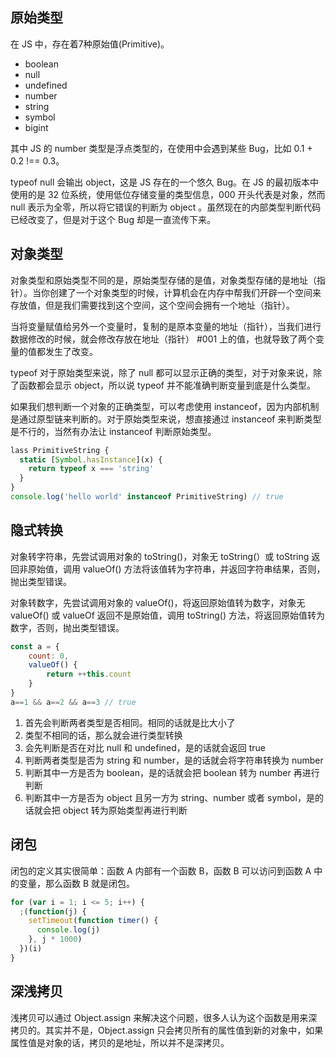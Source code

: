 ## 原始类型

在 JS 中，存在着7种原始值(Primitive)。

- boolean
- null
- undefined
- number
- string
- symbol
- bigint

其中 JS 的 number 类型是浮点类型的，在使用中会遇到某些 Bug，比如 0.1 + 0.2 !== 0.3。

typeof null 会输出 object，这是 JS 存在的一个悠久 Bug。在 JS 的最初版本中使用的是 32 位系统，使用低位存储变量的类型信息，000 开头代表是对象，然而 null 表示为全零，所以将它错误的判断为 object 。虽然现在的内部类型判断代码已经改变了，但是对于这个 Bug 却是一直流传下来。

## 对象类型

对象类型和原始类型不同的是，原始类型存储的是值，对象类型存储的是地址（指针）。当你创建了一个对象类型的时候，计算机会在内存中帮我们开辟一个空间来存放值，但是我们需要找到这个空间，这个空间会拥有一个地址（指针）。

当将变量赋值给另外一个变量时，复制的是原本变量的地址（指针），当我们进行数据修改的时候，就会修改存放在地址（指针） #001 上的值，也就导致了两个变量的值都发生了改变。

typeof 对于原始类型来说，除了 null 都可以显示正确的类型，对于对象来说，除了函数都会显示 object，所以说 typeof 并不能准确判断变量到底是什么类型。

如果我们想判断一个对象的正确类型，可以考虑使用 instanceof，因为内部机制是通过原型链来判断的。对于原始类型来说，想直接通过 instanceof 来判断类型是不行的，当然有办法让 instanceof 判断原始类型。

```js
lass PrimitiveString {
  static [Symbol.hasInstance](x) {
    return typeof x === 'string'
  }
}
console.log('hello world' instanceof PrimitiveString) // true
```

## 隐式转换

对象转字符串，先尝试调用对象的 toString()，对象无 toString(）或 toString 返回非原始值，调用 valueOf() 方法将该值转为字符串，并返回字符串结果，否则，抛出类型错误。

对象转数字，先尝试调用对象的 valueOf()，将返回原始值转为数字，对象无 valueOf() 或 valueOf 返回不是原始值，调用 toString() 方法，将返回原始值转为数字，否则，抛出类型错误。

```js
const a = {
	count: 0,
	valueOf() {
		return ++this.count
	}
}
a==1 && a==2 && a==3 // true
```

1. 首先会判断两者类型是否相同。相同的话就是比大小了
2. 类型不相同的话，那么就会进行类型转换
3. 会先判断是否在对比 null 和 undefined，是的话就会返回 true
4. 判断两者类型是否为 string 和 number，是的话就会将字符串转换为 number
5. 判断其中一方是否为 boolean，是的话就会把 boolean 转为 number 再进行判断
6. 判断其中一方是否为 object 且另一方为 string、number 或者 symbol，是的话就会把 object 转为原始类型再进行判断

## 闭包

闭包的定义其实很简单：函数 A 内部有一个函数 B，函数 B 可以访问到函数 A 中的变量，那么函数 B 就是闭包。

```js
for (var i = 1; i <= 5; i++) {
  ;(function(j) {
    setTimeout(function timer() {
      console.log(j)
    }, j * 1000)
  })(i)
}
```

## 深浅拷贝

浅拷贝可以通过 Object.assign 来解决这个问题，很多人认为这个函数是用来深拷贝的。其实并不是，Object.assign 只会拷贝所有的属性值到新的对象中，如果属性值是对象的话，拷贝的是地址，所以并不是深拷贝。



